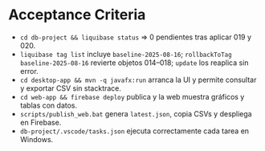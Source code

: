 # Acceptance Criteria

- `cd db-project && liquibase status` ⇒ 0 pendientes tras aplicar 019 y 020.
- `liquibase tag list` incluye `baseline-2025-08-16`; `rollbackToTag baseline-2025-08-16` revierte objetos 014–018; `update` los reaplica sin error.
- `cd desktop-app && mvn -q javafx:run` arranca la UI y permite consultar y exportar CSV sin stacktrace.
- `cd web-app && firebase deploy` publica y la web muestra gráficos y tablas con datos.
- `scripts/publish_web.bat` genera `latest.json`, copia CSVs y despliega en Firebase.
- `db-project/.vscode/tasks.json` ejecuta correctamente cada tarea en Windows.
